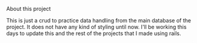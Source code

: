 About this project

This is just a crud to practice data handling from the main database of the project. It does not have any kind of styling until now. I'll be working this days to update this and the rest of the projects that I made using rails.

